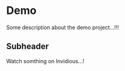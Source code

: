 # Demo

Some description about the demo project...!!!


## Subheader

Watch somthing on Invidious...!